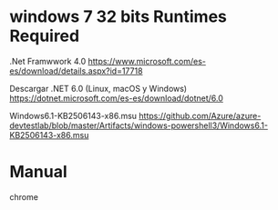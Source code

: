 # windows 7 32 bits Runtimes Required


.Net Framwwork 4.0
https://www.microsoft.com/es-es/download/details.aspx?id=17718

Descargar .NET 6.0 (Linux, macOS y Windows)
https://dotnet.microsoft.com/es-es/download/dotnet/6.0

Windows6.1-KB2506143-x86.msu
https://github.com/Azure/azure-devtestlab/blob/master/Artifacts/windows-powershell3/Windows6.1-KB2506143-x86.msu


# Manual

chrome
